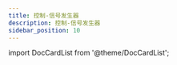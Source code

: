 ```yaml
---
title: 控制-信号发生器
description: 控制-信号发生器
sidebar_position: 10
---
```


import DocCardList from '@theme/DocCardList';

<DocCardList />